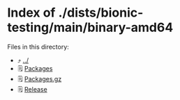 
# Index of ./dists/bionic-testing/main/binary-amd64
Files in this directory:
- :arrow_heading_up: [../](../)
- :spiral_notepad: [Packages](Packages)
- :spiral_notepad: [Packages.gz](Packages.gz)
- :spiral_notepad: [Release](Release)
